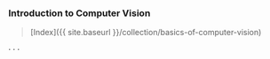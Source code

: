 ### Introduction to Computer Vision

> [Index]({{ site.baseurl }}/collection/basics-of-computer-vision)

<div class="horizontal-divider">· · ·</div>